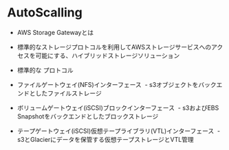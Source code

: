 # AutoScalling

- AWS Storage Gatewayとは
 - 標準的なストレージプロトコルを利用してAWSストレージサービスへのアクセスを可能にする、ハイブリッドストレージソリューション

- 標準的な プロトコル
 - ファイルゲートウェイ(NFS)インターフェース
  - s3オブジェクトをバックエンドとしたファイルストレージ
 - ボリュームゲートウェイ(iSCSI)ブロックインターフェース
  - s3およびEBS Snapshotをバックエンドとしたブロックストレージ
 - テープゲートウェイ(iSCSI)仮想テープライブラリ(VTL)インターフェース
  - s3とGlacierにデータを保管する仮想テープストレージとVTL管理
 
 
 
 

